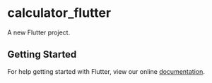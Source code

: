 # calculator_flutter

A new Flutter project.

## Getting Started

For help getting started with Flutter, view our online
[documentation](https://flutter.io/).
